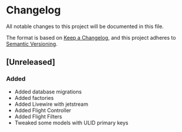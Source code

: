 # Changelog
All notable changes to this project will be documented in this file.

The format is based on [Keep a Changelog](https://keepachangelog.com/en/1.0.0/),
and this project adheres to [Semantic Versioning](https://semver.org/spec/v2.0.0.html).

## [Unreleased]
### Added
- Added database migrations
- Added factories
- Added Livewire with jetstream
- Added Flight Controller
- Added Flight Filters
- Tweaked some models with ULID primary keys
